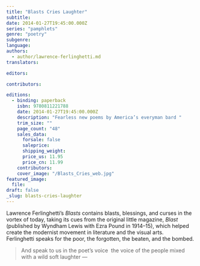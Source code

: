 ```yaml
---
title: "Blasts Cries Laughter"
subtitle:
date: 2014-01-27T19:45:00.000Z
series: "pamphlets"
genre: "poetry"
subgenre:
language:
authors:
  - author/lawrence-ferlinghetti.md
translators:

editors:

contributors:

editions:
  - binding: paperback
    isbn: 9780811221788
    date: 2014-01-27T19:45:00.000Z
    description: "Fearless new poems by America’s everyman bard "
    trim_size: ""
    page_count: "48"
    sales_data:
      forsale: false
      saleprice:
      shipping_weight:
      price_us: 11.95
      price_cn: 11.99
    contributors:
    cover_image: "/Blasts_Cries_web.jpg"
featured_image:
  file:
draft: false
_slug: blasts-cries-laughter
---
```


Lawrence Ferlinghetti’s _Blasts_ contains blasts, blessings, and curses in the vortex of today, taking its cues from the original little magazine, _Blast_ (published by Wyndham Lewis with Ezra Pound in 1914–15), which helped create the modernist movement in literature and the visual arts. Ferlinghetti speaks for the poor, the forgotten, the beaten, and the bombed.

> And speak to us in the poet’s voice 
> the voice of the people mixed
> with a wild soft laughter —

